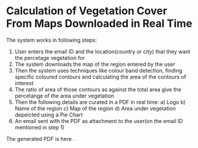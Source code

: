 # Calculation of Vegetation Cover From Maps Downloaded in Real Time

The system works in following steps:
1) User enters the email ID and the location(country or city) that they want the percetage vegetation for 
2) The system downloads the map of the region entered by the user
3) Then the system uses techniques like colour band detection, finding specific coloured contours and calculating the area of the contours of interest
4) The ratio of area of those contours as against the total area give the percetange of the area under vegetation
5) Then the following details are curated in a PDF in real time:
  a) Logo 
  b) Name of the region 
  c) Map of the region 
  d) Area under vegetation depeicted using a Pie Chart
6) An email sent with the PDF as attachment to the user(on the email ID mentioned in step 1) 

The generated PDF is here . 
